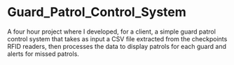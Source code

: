 # Guard_Patrol_Control_System
A four hour project where I developed, for a client, a simple guard patrol control system that takes as input a CSV file extracted from the checkpoints RFID readers, then processes the data to display patrols for each guard and alerts for missed patrols.
